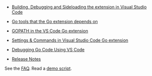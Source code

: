 - [Building, Debugging and Sideloading the extension in Visual Studio Code](https://github.com/Microsoft/vscode-go/wiki/Building,-Debugging-and-Sideloading-the-extension-in-Visual-Studio-Code)

- [Go tools that the Go extension depends on](https://github.com/Microsoft/vscode-go/wiki/Go-tools-that-the-Go-extension-depends-on)
- [GOPATH in the VS Code Go extension](https://github.com/Microsoft/vscode-go/wiki/GOPATH-in-the-VS-Code-Go-extension)
- [Settings & Commands in Visual Studio Code Go extension](https://github.com/Microsoft/vscode-go/wiki/Settings-for-Visual-Studio-Code-Go-extension) 
- [Debugging Go Code Using VS Code](https://github.com/Microsoft/vscode-go/wiki/Debugging-Go-code-using-VS-Code)
- [Release Notes](https://github.com/Microsoft/vscode-go/wiki/Release-Notes)


See the [FAQ](https://github.com/Microsoft/vscode-go/wiki/Go-with-VS-Code-FAQ-and-Troubleshooting).
Read a [demo script](demo-script).